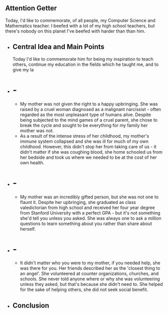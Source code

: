 ## Attention Getter
Today, I'd like to commemorate, of all people, my Computer Science and Mathematics teacher. I beefed with a lot of my high school teachers, but there's nobody on this planet I've beefed with harder than than him.
- ## Central Idea and Main Points
  Today I'd like to commemorate him for being my inspiration to teach others, continue my education in the fields which he taught me, and to give my la
- # -
	- My mother was not given the right to a happy upbringing. She was raised by a cruel woman diagnosed as a malignant narcissist - often regarded as the most unpleasant type of humans alive. Despite being subjected to the mind games of a cruel parent, she chose to break the cycle and sought to be everything for my family her mother was not.
	- As a result of the intense stress of her childhood, my mother's immune system collapsed and she was ill for much of my own childhood. However, this didn't stop her from taking care of us - it didn't matter if she was coughing blood, she home schooled us from her bedside and took us where we needed to be at the cost of her own health.
- # -
	- My mother was an incredibly gifted person, but she was not one to flaunt it. Despite her upbringing, she graduated as class valedictorian from high school and received her four year degree from Stanford University with a perfect GPA - but it's not something she'd tell you unless you asked. She was always one to ask a million questions to learn something about you rather than share about herself.
- # -
	- It didn't matter who you were to my mother, if you needed help, she was there for you. Her friends described her as the 'closest thing to an angel'. She volunteered at counter organizations, churches, and schools. She never told anyone where or why she was volunteering unless they asked, but that's because she didn't need to. She helped for the sake of helping others, she did not seek social benefit.
- ## Conclusion